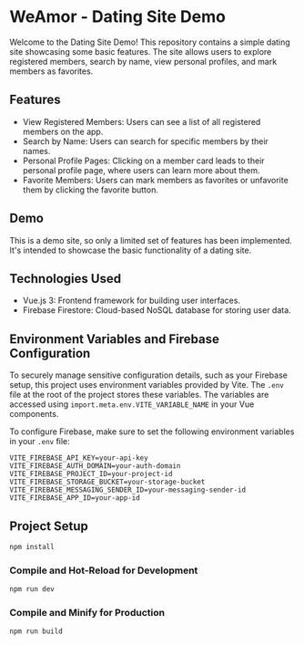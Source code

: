 # WeAmor - Dating Site Demo

Welcome to the Dating Site Demo! This repository contains a simple dating site showcasing some basic features. The site allows users to explore registered members, search by name, view personal profiles, and mark members as favorites.

## Features

- View Registered Members: Users can see a list of all registered members on the app.
- Search by Name: Users can search for specific members by their names.
- Personal Profile Pages: Clicking on a member card leads to their personal profile page, where users can learn more about them.
- Favorite Members: Users can mark members as favorites or unfavorite them by clicking the favorite button.

## Demo

This is a demo site, so only a limited set of features has been implemented. It's intended to showcase the basic functionality of a dating site.

## Technologies Used

- Vue.js 3: Frontend framework for building user interfaces.
- Firebase Firestore: Cloud-based NoSQL database for storing user data.

## Environment Variables and Firebase Configuration

To securely manage sensitive configuration details, such as your Firebase setup, this project uses environment variables provided by Vite. The `.env` file at the root of the project stores these variables. The variables are accessed using `import.meta.env.VITE_VARIABLE_NAME` in your Vue components.

To configure Firebase, make sure to set the following environment variables in your `.env` file:

```plaintext
VITE_FIREBASE_API_KEY=your-api-key
VITE_FIREBASE_AUTH_DOMAIN=your-auth-domain
VITE_FIREBASE_PROJECT_ID=your-project-id
VITE_FIREBASE_STORAGE_BUCKET=your-storage-bucket
VITE_FIREBASE_MESSAGING_SENDER_ID=your-messaging-sender-id
VITE_FIREBASE_APP_ID=your-app-id
```

## Project Setup

```sh
npm install
```

### Compile and Hot-Reload for Development

```sh
npm run dev
```

### Compile and Minify for Production

```sh
npm run build
```
